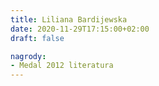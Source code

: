 ```yaml
---
title: Liliana Bardijewska
date: 2020-11-29T17:15:00+02:00
draft: false

nagrody:
- Medal 2012 literatura
---
```

